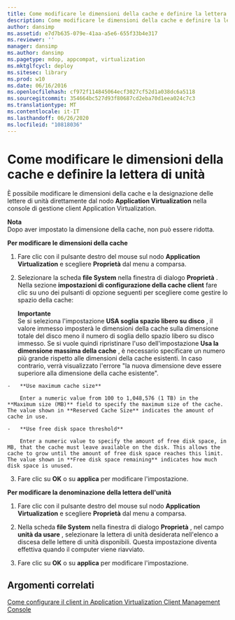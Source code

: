 ```yaml
---
title: Come modificare le dimensioni della cache e definire la lettera di unità
description: Come modificare le dimensioni della cache e definire la lettera di unità
author: dansimp
ms.assetid: e7d7b635-079e-41aa-a5e6-655f33b4e317
ms.reviewer: ''
manager: dansimp
ms.author: dansimp
ms.pagetype: mdop, appcompat, virtualization
ms.mktglfcycl: deploy
ms.sitesec: library
ms.prod: w10
ms.date: 06/16/2016
ms.openlocfilehash: cf972f114845064ecf3027cf52d1a038dc6a5118
ms.sourcegitcommit: 354664bc527d93f80687cd2eba70d1eea024c7c3
ms.translationtype: MT
ms.contentlocale: it-IT
ms.lasthandoff: 06/26/2020
ms.locfileid: "10818036"
---
```

# Come modificare le dimensioni della cache e definire la lettera di unità


È possibile modificare le dimensioni della cache e la designazione delle lettere di unità direttamente dal nodo **Application Virtualization** nella console di gestione client Application Virtualization.

**Nota**  
Dopo aver impostato la dimensione della cache, non può essere ridotta.



**Per modificare le dimensioni della cache**

1.  Fare clic con il pulsante destro del mouse sul nodo **Application Virtualization** e scegliere **Proprietà** dal menu a comparsa.

2.  Selezionare la scheda **file System** nella finestra di dialogo **Proprietà** . Nella sezione **impostazioni di configurazione della cache client** fare clic su uno dei pulsanti di opzione seguenti per scegliere come gestire lo spazio della cache:

    **Importante**  
    Se si seleziona l'impostazione **USA soglia spazio libero su disco** , il valore immesso imposterà le dimensioni della cache sulla dimensione totale del disco meno il numero di soglia dello spazio libero su disco immesso. Se si vuole quindi ripristinare l'uso dell'impostazione **Usa la dimensione massima della cache** , è necessario specificare un numero più grande rispetto alle dimensioni della cache esistenti. In caso contrario, verrà visualizzato l'errore "la nuova dimensione deve essere superiore alla dimensione della cache esistente".



~~~
-   **Use maximum cache size**

    Enter a numeric value from 100 to 1,048,576 (1 TB) in the **Maximum size (MB)** field to specify the maximum size of the cache. The value shown in **Reserved Cache Size** indicates the amount of cache in use.

-   **Use free disk space threshold**

    Enter a numeric value to specify the amount of free disk space, in MB, that the cache must leave available on the disk. This allows the cache to grow until the amount of free disk space reaches this limit. The value shown in **Free disk space remaining** indicates how much disk space is unused.
~~~

3. Fare clic su **OK** o su **applica** per modificare l'impostazione.

**Per modificare la denominazione della lettera dell'unità**

1.  Fare clic con il pulsante destro del mouse sul nodo **Application Virtualization** e scegliere **Proprietà** dal menu a comparsa.

2.  Nella scheda **file System** nella finestra di dialogo **Proprietà** , nel campo **unità da usare** , selezionare la lettera di unità desiderata nell'elenco a discesa delle lettere di unità disponibili. Questa impostazione diventa effettiva quando il computer viene riavviato.

3.  Fare clic su **OK** o su **applica** per modificare l'impostazione.

## Argomenti correlati


[Come configurare il client in Application Virtualization Client Management Console](how-to-configure-the-client-in-the-application-virtualization-client-management-console.md)









